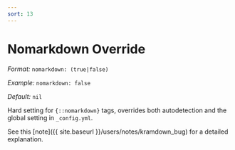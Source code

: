 ```yaml
---
sort: 13
---
```


# Nomarkdown Override

_Format:_ `nomarkdown: (true|false)`

_Example:_ `nomarkdown: false`

_Default:_ `nil`

Hard setting for `{::nomarkdown}` tags, overrides both autodetection and the
global setting in `_config.yml`.

See this [note]({{ site.baseurl }}/users/notes/kramdown_bug) for a detailed
explanation.
